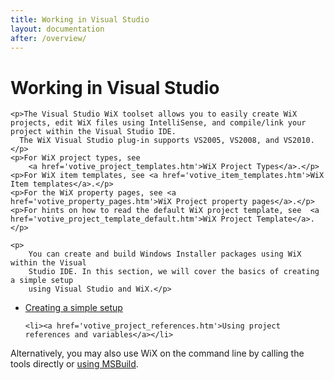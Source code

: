 ```yaml
---
title: Working in Visual Studio
layout: documentation
after: /overview/
---
```


# Working in Visual Studio

    <p>The Visual Studio WiX toolset allows you to easily create WiX projects, edit WiX files using IntelliSense, and compile/link your project within the Visual Studio IDE. 
      The WiX Visual Studio plug-in supports VS2005, VS2008, and VS2010. </p>
    <p>For WiX project types, see
        <a href='votive_project_templates.htm'>WiX Project Types</a>.</p>
    <p>For WiX item templates, see <a href='votive_item_templates.htm'>WiX Item templates</a>.</p>
    <p>For the WiX property pages, see <a href='votive_property_pages.htm'>WiX Project property pages</a>.</p>
    <p>For hints on how to read the default WiX project template, see  <a href='votive_project_template_default.htm'>WiX Project Template</a>.</p>

    <p>
        You can create and build Windows Installer packages using WiX within the Visual 
        Studio IDE. In this section, we will cover the basics of creating a simple setup 
        using Visual Studio and WiX.</p>

  <ul>
      <li><a href='authoring_first_votive_project.htm'>Creating a simple setup</a></li>

    <li><a href='votive_project_references.htm'>Using project references and variables</a></li>

  </ul>
    <p>
        Alternatively, you may also use WiX on the command line by calling the tools 
        directly or <a href='msbuild.htm'>using MSBuild</a>.
    </p>
